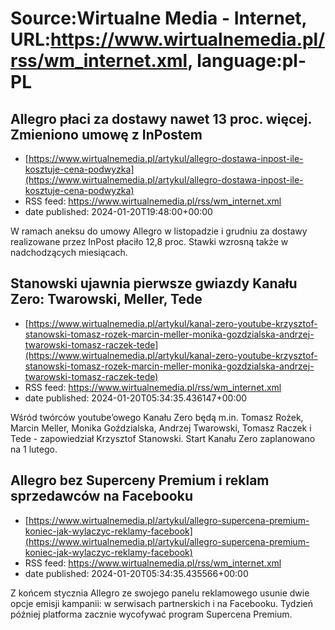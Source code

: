 # Source:Wirtualne Media - Internet, URL:https://www.wirtualnemedia.pl/rss/wm_internet.xml, language:pl-PL

## Allegro płaci za dostawy nawet 13 proc. więcej. Zmieniono umowę z InPostem
 - [https://www.wirtualnemedia.pl/artykul/allegro-dostawa-inpost-ile-kosztuje-cena-podwyzka](https://www.wirtualnemedia.pl/artykul/allegro-dostawa-inpost-ile-kosztuje-cena-podwyzka)
 - RSS feed: https://www.wirtualnemedia.pl/rss/wm_internet.xml
 - date published: 2024-01-20T19:48:00+00:00

W ramach aneksu do umowy Allegro w listopadzie i grudniu za dostawy realizowane przez InPost płaciło 12,8 proc. Stawki wzrosną także w nadchodzących miesiącach.

## Stanowski ujawnia pierwsze gwiazdy Kanału Zero: Twarowski, Meller, Tede
 - [https://www.wirtualnemedia.pl/artykul/kanal-zero-youtube-krzysztof-stanowski-tomasz-rozek-marcin-meller-monika-gozdzialska-andrzej-twarowski-tomasz-raczek-tede](https://www.wirtualnemedia.pl/artykul/kanal-zero-youtube-krzysztof-stanowski-tomasz-rozek-marcin-meller-monika-gozdzialska-andrzej-twarowski-tomasz-raczek-tede)
 - RSS feed: https://www.wirtualnemedia.pl/rss/wm_internet.xml
 - date published: 2024-01-20T05:34:35.436147+00:00

Wśród twórców youtube’owego Kanału Zero będą m.in. Tomasz Rożek, Marcin Meller, Monika Goździalska, Andrzej Twarowski, Tomasz Raczek i Tede - zapowiedział Krzysztof Stanowski. Start Kanału Zero zaplanowano na 1 lutego.

## Allegro bez Superceny Premium i reklam sprzedawców na Facebooku
 - [https://www.wirtualnemedia.pl/artykul/allegro-supercena-premium-koniec-jak-wylaczyc-reklamy-facebook](https://www.wirtualnemedia.pl/artykul/allegro-supercena-premium-koniec-jak-wylaczyc-reklamy-facebook)
 - RSS feed: https://www.wirtualnemedia.pl/rss/wm_internet.xml
 - date published: 2024-01-20T05:34:35.435566+00:00

Z końcem stycznia Allegro ze swojego panelu reklamowego usunie dwie opcje emisji kampanii: w serwisach partnerskich i na Facebooku. Tydzień później platforma zacznie wycofywać program Supercena Premium.

